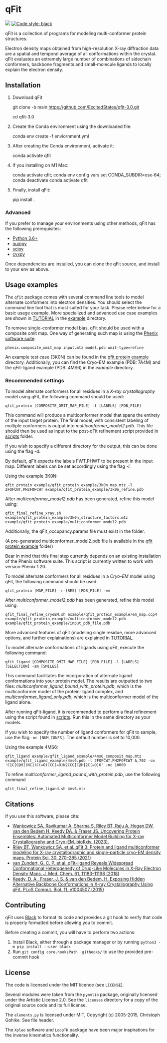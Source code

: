 # qFit

![](https://github.com/ExcitedStates/qfit-3.0/workflows/tests/badge.svg)
[![Code style: black](https://img.shields.io/badge/code%20style-black-000000.svg)](https://github.com/psf/black)

qFit is a collection of programs for modeling multi-conformer protein structures. 

Electron density maps obtained from high-resolution X-ray diffraction data are a spatial and temporal average of all conformations within the crystal. qFit evaluates an extremely large number of combinations of sidechain conformers, backbone fragments and small-molecule ligands to locally explain the electron density.


## Installation

1) Download qFit
   
   git clone -b main https://github.com/ExcitedStates/qfit-3.0.git
   
   cd qfit-3.0
   
3) Create the Conda environment using the downloaded file:

   conda env create -f enviornment.yml

4) After creating the Conda environment, activate it:

   conda activate qfit

5) If you installing on M1 Mac:
   
     conda activate qfit; conda env config vars set CONDA_SUBDIR=osx-64; conda deactivate
     conda activate qfit
   
7) Finally, install qFit:

   pip install .

### Advanced

If you prefer to manage your environments using other methods, qFit has the following prerequisites:

* [Python 3.6+](https://python.org)
* [numpy](https://numpy.org)
* [scipy](https://scipy.org)
* [cvxpy](https://www.cvxpy.org)

Once dependencies are installed, you can clone the qFit source, and install to your env as above.

## Usage examples

The `qfit` package comes with several command line tools to model alternate
conformers into electron densities. You should select the command line tool that
is most suited for your task. Please refer below for a basic usage example. More specialized and advanced use case examples
are shown in [TUTORIAL](example/README.md) in the [example](example/) directory.

To remove single-conformer model bias, qFit should be used with a composite omit
map. One way of generating such map is using the [Phenix software suite](https://www.phenix-online.org/):

`phenix.composite_omit_map input.mtz model.pdb omit-type=refine`

An example test case (3K0N) can be found in the [qfit protein example](example/qfit_protein_example/) directory. Additionally, you can find the Cryo-EM example (PDB: 7A4M) and the qFit-ligand example (PDB: 4MS6) in the *example* directory. 


### Recommended settings

To model alternate conformers for all residues in a *X-ray crystallography* model using qFit,
the following command should be used:

`qfit_protein [COMPOSITE_OMIT_MAP_FILE] -l [LABELS] [PDB_FILE]`

This command will produce a multiconformer model that spans the entirety of the
input target protein. The final model, with consistent labeling of multiple conformers
is output into *multiconformer_model2.pdb*. This file should then
be used as input to the post-qFit refinement script provided in [scripts](scripts/post) folder.

If you wish to specify a different directory for the output, this can be done
using the flag *-d*.
 
By default, qFit expects the labels FWT,PHWT to be present in the input map.
Different labels can be set accordingly using the flag *-l*.

Using the example 3K0N:

`qfit_protein example/qfit_protein_example/3k0n_map.mtz -l 2FOFCWT,PH2FOFCWT example/qfit_protein_example/3k0n_refine.pdb`

After *multiconformer_model2.pdb* has been generated, refine this model using:

`qfit_final_refine_xray.sh example/qfit_protein_example/3k0n_structure_factors.mtz example/qfit_protein_example/multiconformer_model2.pdb`

Additionally, the qFit_occupancy.params file must exist in the folder.

(A pre-generated multiconformer_model2.pdb file is available in the [qfit protein example](example/qfit_protein_example/) folder)

Bear in mind that this final step currently depends on an existing installation
of the Phenix software suite. This script is currently written to work with version Phenix 1.20.

To model alternate conformers for all residues in a *Cryo-EM* model using qFit,
the following command should be used:

`qfit_protein [MAP_FILE] -r [RES] [PDB_FILE] -em`

After *multiconformer_model2.pdb* has been generated, refine this model using:

`qfit_final_refine_cryoEM.sh example/qfit_protein_example/em_map.ccp4 example/qfit_protein_example/multiconformer_model2.pdb example/qfit_protein_example/input_pdb_file.pdb`

More advanced features of qFit (modeling single residue, more advanced options, and further explainations) are explained in [TUTORIAL](example/TUTORIAL.md).

To model alternate conformations of ligands using qFit, execute the following command:

`qfit_ligand [COMPOSITE_OMIT_MAP_FILE] [PDB_FILE] -l [LABELS] [SELECTION] -sm [SMILES]`

This command facilitates the incorporation of alternate ligand conformations into your protein model. The results are outputted to two files: *multiconformer_ligand_bound_with_protein.pdb*, which is the multiconformer model of the protein-ligand complex, and *multiconformer_ligand_only.pdb*, which is the multiconformer model of the ligand alone. 

After running qFit-ligand, it is recommended to perform a final refinement using the script found in [scripts](scripts/post). Run this in the same directory as your models.

If you wish to specify the number of ligand conformers for qFit to sample, use the flag `-nc [NUM_CONFS]`. The default number is set to 10,000. 

Using the example 4MS6:

`qfit_ligand example/qfit_ligand_example/4ms6_composit_map.mtz example/qfit_ligand_example/4ms6.pdb -l 2FOFCWT,PH2FOFCWT A,702 -sm 'C1C[C@H](NC1)C(=O)CCC(=O)N2CCC[C@H]2C(=O)O' -nc 10000`

To refine *multiconformer_ligand_bound_with_protein.pdb*, use the following command

`qfit_final_refine_ligand.sh 4ms6.mtz`


## Citations
If you use this software, please cite: 
- [Wankowicz SA, Ravikumar A, Sharma S, Riley BT, Raju A, Hogan DW, van den Bedem H, Keedy DA, & Fraser JS. Uncovering Protein Ensembles: Automated Multiconformer Model Building for X-ray Crystallography and Cryo-EM. bioRxiv. (2023).](https://www.biorxiv.org/content/10.1101/2023.06.28.546963v2.abstract)
- [Riley BT, Wankowicz SA, et al. qFit 3: Protein and ligand multiconformer modeling for X-ray crystallographic and single-particle cryo-EM density maps. Protein Sci. 30, 270–285 (2021)](https://dx.doi.org/10.1002/pro.4001)
- [van Zundert, G. C. P. et al. qFit-ligand Reveals Widespread Conformational Heterogeneity of Drug-Like Molecules in X-Ray Electron Density Maps. J. Med. Chem. 61, 11183–11198 (2018)](https://dx.doi.org/10.1021/acs.jmedchem.8b01292)
- [Keedy, D. A., Fraser, J. S. & van den Bedem, H. Exposing Hidden Alternative Backbone Conformations in X-ray Crystallography Using qFit. PLoS Comput. Biol. 11, e1004507 (2015)](https://dx.doi.org/10.1371/journal.pcbi.1004507)


## Contributing

qFit uses [Black](https://github.com/psf/black) to format its code and provides a git hook to verify that code is properly formatted before allowing you to commit.

Before creating a commit, you will have to perform two actions:
1. Install Black, either through a package manager or by running `python3 -m pip install --user black`
2. Run `git config core.hooksPath .githooks/` to use the provided pre-commit hook

## License

The code is licensed under the MIT licence (see `LICENSE`).

Several modules were taken from the `pymmlib` package, originally licensed
under the Artistic License 2.0. See the `licenses` directory for a copy of the
original source code and its full license.

The `elements.py` is licensed under MIT, Copyright (c) 2005-2015, Christoph
Gohlke. See file header.

The `Xpleo` software and `LoopTK` package have been major inspirations for the inverse kinematics
functionality.
